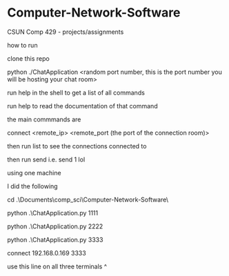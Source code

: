 # Computer-Network-Software
CSUN Comp 429 - projects/assignments

how to run

clone this repo

python ./ChatApplication <random port number, this is the port number you will be hosting your chat room>

run help in the shell to get a list of all commands

run help <command> to read the documentation of that command

the main commmands are

connect <remote_ip> <remote_port (the port of the connection room)>

then run list to see the connections connected to

then run send <number from list> <message> i.e. send 1 lol

using one machine

I did the following

cd .\Documents\comp_sci\Computer-Network-Software\

python .\ChatApplication.py 1111

python .\ChatApplication.py 2222

python .\ChatApplication.py 3333

connect 192.168.0.169 3333

use this line on all three terminals ^
